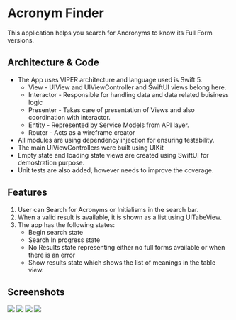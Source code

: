 # Acronym Finder

This application helps you search for Ancronyms to know its Full Form versions.

## Architecture & Code
- The App uses VIPER architecture and language used is Swift 5.
    - View - UIView and UIViewController and SwiftUI views belong here.
    - Interactor - Responsible for handling data and data related buisiness logic
    - Presenter - Takes care of presentation of Views and also coordination with interactor.
    - Entity - Represented by Service Models from API layer.
    - Router - Acts as a wireframe creator
- All modules are using dependency injection for ensuring testability.
- The main UIViewControllers were built using UIKit
- Empty state and loading state views are created using SwiftUI for demostration purpose.
- Unit tests are also added, however needs to improve the coverage.

## Features
1. User can Search for Acronyms or Initialisms in the search bar.
2. When a valid result is available, it is shown as a list using UITabeView.
3. The app has the following states:
   -  Begin search state
   -  Search In progress state
   -  No Results state representing either no full forms available or when there is an error
   -  Show results state which shows the list of meanings in the table view.

## Screenshots
![](https://github.com/anooptgithub/SearchAcronyms/blob/main/AcronymFinder/AcronymFinder/Resources/Screenshots/BeginsSearch.png)
![](https://github.com/anooptgithub/SearchAcronyms/blob/main/AcronymFinder/AcronymFinder/Resources/Screenshots/ShowResults.png)
![](https://github.com/anooptgithub/SearchAcronyms/blob/main/AcronymFinder/AcronymFinder/Resources/Screenshots/SearchInProgress.png)
![](https://github.com/anooptgithub/SearchAcronyms/blob/main/AcronymFinder/AcronymFinder/Resources/Screenshots/NoResults.png)
